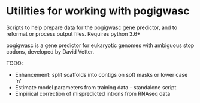 Utilities for working with pogigwasc
====================================

Scripts to help prepare data for the pogigwasc gene predictor, and to reformat
or process output files. Requires python 3.6+

[pogigwasc](https://github.com/Swart-lab/pogigwasc) is a gene predictor for
eukaryotic genomes with ambiguous stop codons, developed by David Vetter.

TODO:
 * Enhancement: split scaffolds into contigs on soft masks or lower case 'n'
 * Estimate model parameters from training data - standalone script
 * Empirical correction of mispredicted introns from RNAseq data
